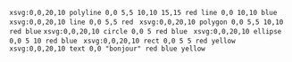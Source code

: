 ```xsvg:0,0,20,10 polyline 0,0 5,5 10,10 15,15 red line 0,0 10,10 blue ```
```xsvg:0,0,20,10 line 0,0 5,5 red ```
```xsvg:0,0,20,10 polygon 0,0 5,5 10,10 red blue```
```xsvg:0,0,20,10 circle 0,0 5 red blue ```
```xsvg:0,0,20,10 ellipse 0,0 5 10 red blue ```
```xsvg:0,0,20,10 rect 0,0 5 5 red yellow ```
```xsvg:0,0,20,10 text 0,0 "bonjour" red blue yellow ```
